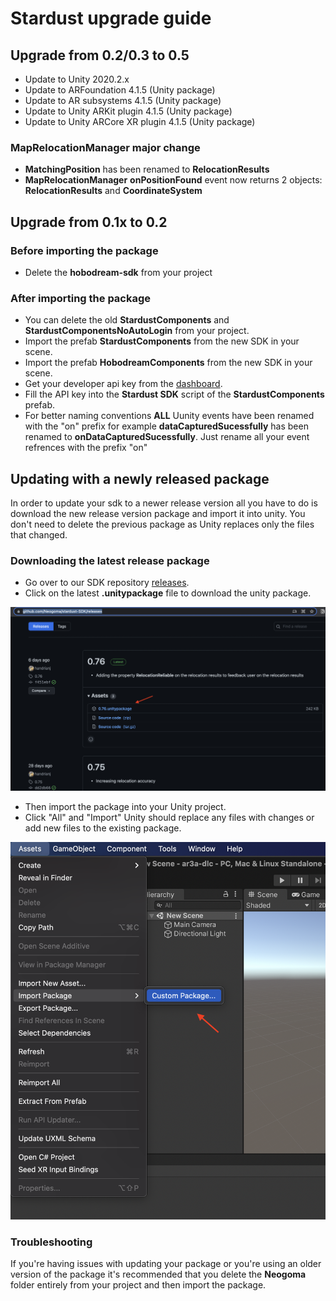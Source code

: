 # Stardust upgrade guide

## Upgrade from 0.2/0.3 to 0.5

- Update to Unity 2020.2.x
- Update to ARFoundation 4.1.5 (Unity package)
- Update to AR subsystems 4.1.5 (Unity package)
- Update to Unity ARKit plugin 4.1.5 (Unity package)
- Update to Unity ARCore XR plugin 4.1.5 (Unity package)

### MapRelocationManager major change

- **MatchingPosition** has been renamed to **RelocationResults**
- **MapRelocationManager** __onPositionFound__ event now returns 2 objects: **RelocationResults** and **CoordinateSystem**

## Upgrade from 0.1x to 0.2

### Before importing the package
- Delete the **hobodream-sdk** from your project

### After importing the package
- You can delete the old **StardustComponents** and **StardustComponentsNoAutoLogin** from your project.
- Import the prefab **StardustComponents** from the new SDK in your scene.
- Import the prefab **HobodreamComponents** from the new SDK in your scene.
- Get your developer api key from the [dashboard](https://stardust.neogoma.com/profile).
- Fill the API key into the __Stardust SDK__ script of the **StardustComponents** prefab.
- For better naming conventions **ALL** Uunity events have been renamed with the "on" prefix for example __dataCapturedSucessfully__ has been renamed to __onDataCapturedSucessfully__. Just rename all your event refrences with the prefix "on"

## Updating with a newly released package

In order to update your sdk to a newer release version all you have to do is download the new release version package and import it into unity. You don't need to delete the previous package as Unity replaces only the files that changed.

### Downloading the latest release package

- Go over to our SDK repository [releases](https://github.com/Neogoma/stardust-SDK/releases/latest).
- Click on the latest **.unitypackage** file to download the unity package.

![releases Download](_img/releases.png)

- Then import the package into your Unity project.
- Click "All" and "Import" Unity should replace any files with changes or add new files to the existing package.

![Importing Package](_img/UpdatingPackage.jpg ':size=50%')

### Troubleshooting 

If you're having issues with updating your package or you're using an older version of the package it's recommended that you delete the **Neogoma** folder entirely from your project and then import the package.
